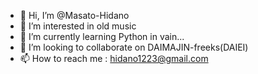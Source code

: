 - 👋 Hi, I’m @Masato-Hidano
- 👀 I’m interested in old music
- 🌱 I’m currently learning Python in vain...
- 💞️ I’m looking to collaborate on DAIMAJIN-freeks(DAIEI)
- 📫 How to reach me : hidano1223@gmail.com
<!---
Masato-Hidano/Masato-Hidano is a ✨ special ✨ repository because its `README.md` (this file) appears on your GitHub profile.
You can click the Preview link to take a look at your changes.
--->
